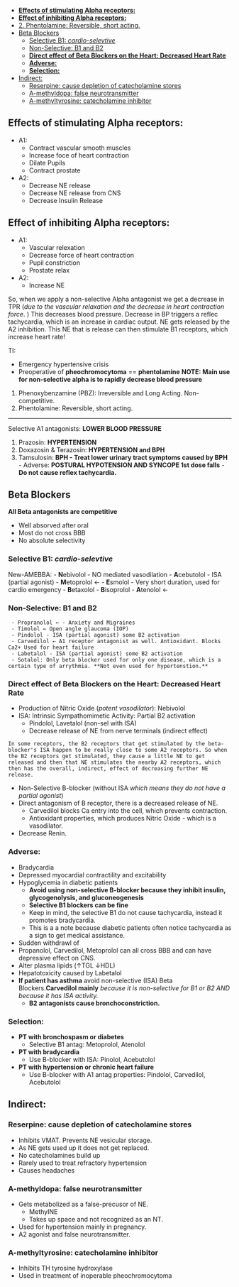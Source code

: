 - [**Effects of stimulating Alpha receptors:**](#effects-of-stimulating-alpha-receptors)
- [**Effect of inhibiting Alpha receptors:**](#effect-of-inhibiting-alpha-receptors)
- [2. Phentolamine: Reversible, short acting.](#2-phentolamine-reversible-short-acting)
- [Beta Blockers](#beta-blockers)
  - [Selective B1: *cardio-selevtive*](#selective-b1-cardio-selevtive)
  - [Non-Selective: B1 and B2](#non-selective-b1-and-b2)
  - [**Direct effect of Beta Blockers on the Heart: Decreased Heart Rate**](#direct-effect-of-beta-blockers-on-the-heart-decreased-heart-rate)
  - [**Adverse:**](#adverse)
  - [**Selection:**](#selection)
- [Indirect:](#indirect)
  - [Reserpine: cause depletion of catecholamine stores](#reserpine-cause-depletion-of-catecholamine-stores)
  - [A-methyldopa: false neurotransmitter](#a-methyldopa-false-neurotransmitter)
  - [A-methyltyrosine: catecholamine inhibitor](#a-methyltyrosine-catecholamine-inhibitor)
## **Effects of stimulating Alpha receptors:**
- A1:
  - Contract vascular smooth muscles
  - Increase foce of heart contraction
  - Dilate Pupils
  - Contract prostate
- A2:
  - Decrease NE release
  - Decrease NE release from CNS
  - Decrease Insulin Release
## **Effect of inhibiting Alpha receptors:**
- A1:
  - Vascular relexation
  - Decrease force of heart contraction
  - Pupil constriction
  - Prostate relax
- A2:
  - Increase NE

So, when we apply a non-selective Alpha antagonist we get a decrease in TPR (*due to the vascular relaxation and the decrease in heart contraction force*. ) This decreases blood pressure. Decrease in BP triggers a reflec tachycardia, which is an increase in cardiac output. NE gets released by the A2 inhibition. This NE that is release can then stimulate B1 receptors, which increase heart rate!

TI: 
 - Emergency hypertensive crisis
 - Preoperative of **pheochromocytoma** == **phentolamine**
**NOTE: Main use for non-selective alpha is to rapidly decrease blood pressure**
 1. Phenoxybenzamine (PBZ): Irreversible and Long Acting. Non-competitive.
 2. Phentolamine: Reversible, short acting.
  --------------------------------------------------
  Selective A1 antagonists: **LOWER BLOOD PRESSURE**
  1. Prazosin: **HYPERTENSION**
  2. Doxazosin & Terazosin: **HYPERTENSION and BPH**
  3. Tamsulosin: **BPH - Treat lower urinary tract symptoms caused by BPH**
    - Adverse: **POSTURAL HYPOTENSION AND SYNCOPE 1st dose falls**
    - **Do not cause reflex tachycardia.**
## Beta Blockers
**All Beta antagonists are competitive**
  - Well absorved after oral
  - Most do not cross BBB
  - No absolute selectivity

  ### Selective B1: *cardio-selevtive*
  New-AMEBBA:
     - **N**ebivolol - NO mediated vasodilation
     - **A**cebutolol - ISA (partial agonist) 
     - **M**etoprolol ←
     - **E**smolol - Very short duration, used for cardio emergency
     - **B**etaxolol
     - **B**isoprolol 
     - **A**tenolol ←
  ### Non-Selective: B1 and B2
     - Propranolol ← - Anxiety and Migraines
     - Timolol ← Open angle glaucoma (IOP)
     - Pindolol - ISA (partial agonist) some B2 activation
     - Carvedilol ← A1 receptor antagonist as well. Antioxidant. Blocks Ca2+ Used for heart failure
     - Labetalol - ISA (partial agonist) some B2 activation
     - Sotalol: Only beta blocker used for only one disease, which is a certain type of arrythmia. **Not even used for hypertenstion.**
  ### **Direct effect of Beta Blockers on the Heart: Decreased Heart Rate**
  - Production of Nitric Oxide (*potent vasodilator*): Nebivolol
  - ISA: Intrinsic Sympathomimetic  Activity: Partial B2 activation
      - Pindolol, Lavetalol (non-sel with ISA)
      - Decrease release of NE from nerve terminals (indirect effect)
  ```
  In some receptors, the B2 receptors that get stimulated by the beta-blocker's ISA happen to be really close to some A2 receptors. So when the B2 receptors get stimulated, they cause a little NE to get released and then that NE stimulates the nearby A2 receptors, which then has the overall, indirect, effect of decreasing further NE release.
  ```
  - Non-Selective B-blocker (without ISA *which means they do not have a partial agonist*)
   - Direct antagonism of B receptor, there is a decreased release of NE.
     - Carvedilol blocks Ca entry into the cell, which prevents contraction.
     - Antioxidant properties, which produces Nitric Oxide - which is a vasodilator.
   - Decrease Renin.

  ### **Adverse:**
   - Bradycardia
   - Depressed myocardial contractility and excitability
   - Hypoglycemia in diabetic patients
     - **Avoid using non-selective B-blocker because they inhibit insulin, glycogenolysis, and gluconeogenesis**
     - **Selective B1 blockers can be fine**
     - Keep in mind, the selective B1 do not cause tachycardia, instead it promotes bradycardia.
     - This is a a note because diabetic patients often notice tachycardia as a sign to get medical assistance.
   - Sudden withdrawl of 
  - Propanolol, Carvedilol, Metoprolol can all cross BBB and can have depressive effect on CNS.
  - Alter plasma lipids (↑TGL ↓HDL)
  - Hepatotoxicity caused by Labetalol
  - **If patient has asthma** avoid non-selective (ISA) Beta Blockers.**Carvedilol mainly** *because it is non-selective for B1 or B2 AND because it has ISA activity.*
    - **B2 antagonists cause bronchoconstriction.**
  ### **Selection:**
  - **PT with bronchospasm or diabetes**
      - Selective B1 antag: Metoprolol, Atenolol
  - **PT with bradycardia**
      - Use B-blocker with ISA: Pinolol, Acebutolol
  - **PT with hypertension or chronic heart failure**
      - Use B-blocker with A1 antag properties: Pindolol, Carvedilol, Acebutolol



## Indirect:
### Reserpine: cause depletion of catecholamine stores
 - Inhibits VMAT. Prevents NE vesicular storage.
 - As NE gets used up it does not get replaced.
 - No catecholamines build up
 - Rarely used to treat refractory hypertension
 - Causes headaches
  
### A-methyldopa: false neurotransmitter
- Gets metabolized as a false-precusor of NE.
  - MethyINE
  - Takes up space and not recognized as an NT.
- Used for hypertension mainly in pregnancy.
- A2 agonist and false neurotransmitter.
  
### A-methyltyrosine: catecholamine inhibitor
 - Inhibits TH tyrosine hydroxylase
 - Used in treatment of inoperable pheochromocytoma
